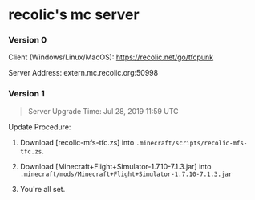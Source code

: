# recolic's mc server

### Version 0

Client (Windows/Linux/MacOS): https://recolic.net/go/tfcpunk

Server Address: extern.mc.recolic.org:50998

### Version 1

> Server Upgrade Time: Jul 28, 2019 11:59 UTC

Update Procedure:

1. Download [recolic-mfs-tfc.zs] into `.minecraft/scripts/recolic-mfs-tfc.zs`.

2. Download [Minecraft+Flight+Simulator-1.7.10-7.1.3.jar] into `.minecraft/mods/Minecraft+Flight+Simulator-1.7.10-7.1.3.jar`

3. You're all set.

